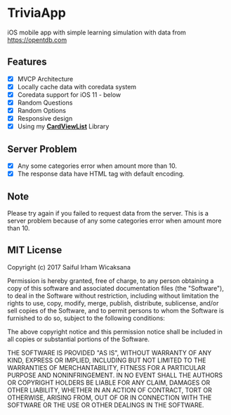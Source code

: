 # TriviaApp
iOS mobile app with simple learning simulation with data from https://opentdb.com

## Features
- [x] MVCP Architecture
- [x] Locally cache data with coredata system
- [x] Coredata support for iOS 11 - below
- [x] Random Questions
- [x] Random Options
- [x] Responsive design
- [x] Using my <a href="https://github.com/icaksama/CardViewList" target="_blank"><b>CardViewList</b></a> Library

## Server Problem
- [x] Any some categories error when amount more than 10.
- [x] The response data have HTML tag with default encoding.

## Note
Please try again if you failed to request data from the server. This is a server problem because of any some categories error when amount more than 10.

## MIT License

Copyright (c) 2017 Saiful Irham Wicaksana

Permission is hereby granted, free of charge, to any person obtaining a copy
of this software and associated documentation files (the "Software"), to deal
in the Software without restriction, including without limitation the rights
to use, copy, modify, merge, publish, distribute, sublicense, and/or sell
copies of the Software, and to permit persons to whom the Software is
furnished to do so, subject to the following conditions:

The above copyright notice and this permission notice shall be included in all
copies or substantial portions of the Software.

THE SOFTWARE IS PROVIDED "AS IS", WITHOUT WARRANTY OF ANY KIND, EXPRESS OR
IMPLIED, INCLUDING BUT NOT LIMITED TO THE WARRANTIES OF MERCHANTABILITY,
FITNESS FOR A PARTICULAR PURPOSE AND NONINFRINGEMENT. IN NO EVENT SHALL THE
AUTHORS OR COPYRIGHT HOLDERS BE LIABLE FOR ANY CLAIM, DAMAGES OR OTHER
LIABILITY, WHETHER IN AN ACTION OF CONTRACT, TORT OR OTHERWISE, ARISING FROM,
OUT OF OR IN CONNECTION WITH THE SOFTWARE OR THE USE OR OTHER DEALINGS IN THE
SOFTWARE.
